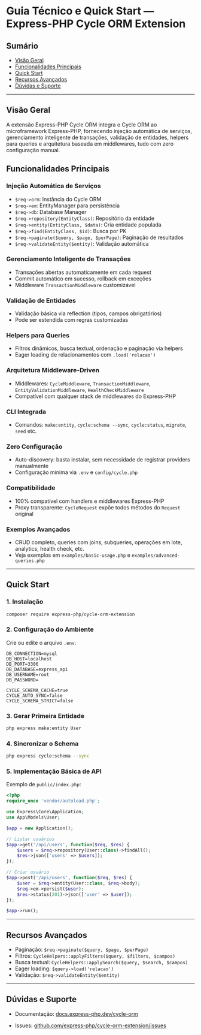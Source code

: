 # Guia Técnico e Quick Start — Express-PHP Cycle ORM Extension

## Sumário
- [Visão Geral](#visão-geral)
- [Funcionalidades Principais](#funcionalidades-principais)
- [Quick Start](#quick-start)
- [Recursos Avançados](#recursos-avançados)
- [Dúvidas e Suporte](#dúvidas-e-suporte)

---

## Visão Geral
A extensão Express-PHP Cycle ORM integra o Cycle ORM ao microframework Express-PHP, fornecendo injeção automática de serviços, gerenciamento inteligente de transações, validação de entidades, helpers para queries e arquitetura baseada em middlewares, tudo com zero configuração manual.

## Funcionalidades Principais

### Injeção Automática de Serviços
- `$req->orm`: Instância do Cycle ORM
- `$req->em`: EntityManager para persistência
- `$req->db`: Database Manager
- `$req->repository(EntityClass)`: Repositório da entidade
- `$req->entity(EntityClass, $data)`: Cria entidade populada
- `$req->find(EntityClass, $id)`: Busca por PK
- `$req->paginate($query, $page, $perPage)`: Paginação de resultados
- `$req->validateEntity($entity)`: Validação automática

### Gerenciamento Inteligente de Transações
- Transações abertas automaticamente em cada request
- Commit automático em sucesso, rollback em exceções
- Middleware `TransactionMiddleware` customizável

### Validação de Entidades
- Validação básica via reflection (tipos, campos obrigatórios)
- Pode ser estendida com regras customizadas

### Helpers para Queries
- Filtros dinâmicos, busca textual, ordenação e paginação via helpers
- Eager loading de relacionamentos com `.load('relacao')`

### Arquitetura Middleware-Driven
- Middlewares: `CycleMiddleware`, `TransactionMiddleware`, `EntityValidationMiddleware`, `HealthCheckMiddleware`
- Compatível com qualquer stack de middlewares do Express-PHP

### CLI Integrada
- Comandos: `make:entity`, `cycle:schema --sync`, `cycle:status`, `migrate`, `seed` etc.

### Zero Configuração
- Auto-discovery: basta instalar, sem necessidade de registrar providers manualmente
- Configuração mínima via `.env` e `config/cycle.php`

### Compatibilidade
- 100% compatível com handlers e middlewares Express-PHP
- Proxy transparente: `CycleRequest` expõe todos métodos do `Request` original

### Exemplos Avançados
- CRUD completo, queries com joins, subqueries, operações em lote, analytics, health check, etc.
- Veja exemplos em `examples/basic-usage.php` e `examples/advanced-queries.php`

---

## Quick Start

### 1. Instalação
```bash
composer require express-php/cycle-orm-extension
```

### 2. Configuração do Ambiente
Crie ou edite o arquivo `.env`:
```env
DB_CONNECTION=mysql
DB_HOST=localhost
DB_PORT=3306
DB_DATABASE=express_api
DB_USERNAME=root
DB_PASSWORD=

CYCLE_SCHEMA_CACHE=true
CYCLE_AUTO_SYNC=false
CYCLE_SCHEMA_STRICT=false
```

### 3. Gerar Primeira Entidade
```bash
php express make:entity User
```

### 4. Sincronizar o Schema
```bash
php express cycle:schema --sync
```

### 5. Implementação Básica de API
Exemplo de `public/index.php`:
```php
<?php
require_once 'vendor/autoload.php';

use Express\Core\Application;
use App\Models\User;

$app = new Application();

// Listar usuários
$app->get('/api/users', function($req, $res) {
    $users = $req->repository(User::class)->findAll();
    $res->json(['users' => $users]);
});

// Criar usuário
$app->post('/api/users', function($req, $res) {
    $user = $req->entity(User::class, $req->body);
    $req->em->persist($user);
    $res->status(201)->json(['user' => $user]);
});

$app->run();
```

---

## Recursos Avançados
- Paginação: `$req->paginate($query, $page, $perPage)`
- Filtros: `CycleHelpers::applyFilters($query, $filters, $campos)`
- Busca textual: `CycleHelpers::applySearch($query, $search, $campos)`
- Eager loading: `$query->load('relacao')`
- Validação: `$req->validateEntity($entity)`

---

## Dúvidas e Suporte
- Documentação: [docs.express-php.dev/cycle-orm](https://docs.express-php.dev/cycle-orm)
<!-- - Discord: [express-php.dev/discord](https://express-php.dev/discord) -->
- Issues: [github.com/express-php/cycle-orm-extension/issues](https://github.com/express-php/cycle-orm-extension/issues)
